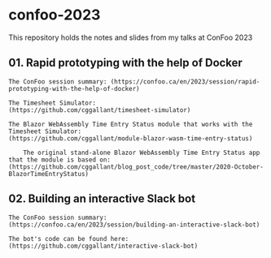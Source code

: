 # confoo-2023
This repository holds the notes and slides from my talks at ConFoo 2023


## 01. Rapid prototyping with the help of Docker
    The ConFoo session summary: (https://confoo.ca/en/2023/session/rapid-prototyping-with-the-help-of-docker)

    The Timesheet Simulator:
    (https://github.com/cggallant/timesheet-simulator)

    The Blazor WebAssembly Time Entry Status module that works with the Timesheet Simulator:
    (https://github.com/cggallant/module-blazor-wasm-time-entry-status)

        The original stand-alone Blazor WebAssembly Time Entry Status app that the module is based on: (https://github.com/cggallant/blog_post_code/tree/master/2020-October-BlazorTimeEntryStatus)


## 02. Building an interactive Slack bot
    The ConFoo session summary: (https://confoo.ca/en/2023/session/building-an-interactive-slack-bot)

    The bot's code can be found here:
    (https://github.com/cggallant/interactive-slack-bot)

    

